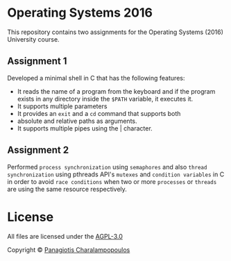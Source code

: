 # Operating Systems 2016
This repository contains two assignments for the Operating Systems (2016) University course.

## Assignment 1
Developed a minimal shell in C that has the following features:
- It reads the name of a program from the keyboard and if the program exists in any directory inside the
`$PATH` variable, it executes it.
- It supports multiple parameters
- It provides an `exit` and a `cd` command that supports both
-    absolute and relative paths as arguments.
- It supports multiple pipes using the | character.

## Assignment 2
Performed `process synchronization` using `semaphores` and also `thread synchronization` using pthreads API's
`mutexes` and `condition variables` in C in order to avoid `race conditions` when two or more `processes` or
`threads` are using the same resource respectively.

# License
All files are licensed under the  [AGPL-3.0](https://www.gnu.org/licenses/agpl-3.0.en.html)

Copyright © <a href="https://github.com/PARVD0XSVPR3ME">Panagiotis Charalampopoulos</a>
